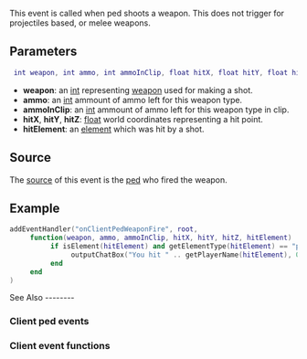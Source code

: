 This event is called when ped shoots a weapon. This does not trigger for projectiles based, or melee weapons.

Parameters
----------

``` lua
 int weapon, int ammo, int ammoInClip, float hitX, float hitY, float hitZ, element hitElement
```

-   **weapon**: an [int](/docs/int.md "wikilink") representing [weapon](/weapons.md "wikilink") used for making a shot.
-   **ammo**: an [int](/docs/int.md "wikilink") ammount of ammo left for this weapon type.
-   **ammoInClip**: an [int](/docs/int.md "wikilink") ammount of ammo left for this weapon type in clip.
-   **hitX**, **hitY**, **hitZ**: [float](/docs/float.md "wikilink") world coordinates representing a hit point.
-   **hitElement**: an [element](/docs/element.md "wikilink") which was hit by a shot.

Source
------

The [source](/docs/event_system#Event_source.md "wikilink") of this event is the [ped](/ped.md "wikilink") who fired the weapon.

Example
-------

``` lua
addEventHandler("onClientPedWeaponFire", root,
     function(weapon, ammo, ammoInClip, hitX, hitY, hitZ, hitElement)
          if isElement(hitElement) and getElementType(hitElement) == "player" then
               outputChatBox("You hit " .. getPlayerName(hitElement), 0, 255, 0)
          end
     end
)
```

</section>
See Also
--------

### Client ped events

### Client event functions
